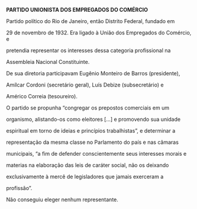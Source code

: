 **PARTIDO UNIONISTA DOS EMPREGADOS DO COMÉRCIO**



Partido político do Rio de Janeiro, então Distrito Federal, fundado em

29 de novembro de 1932. Era ligado à União dos Empregados do Comércio, e

pretendia representar os interesses dessa categoria profissional na

Assembleia Nacional Constituinte.



De sua diretoria participavam Eugênio Monteiro de Barros (presidente),

Amílcar Cordoni (secretário geral), Luís Debize (subsecretário) e

Américo Correia (tesoureiro).



O partido se propunha “congregar os prepostos comerciais em um

organismo, alistando-os como eleitores […] e promovendo sua unidade

espiritual em torno de ideias e princípios trabalhistas”, e determinar a

representação da mesma classe no Parlamento do país e nas câmaras

municipais, “a fim de defender conscientemente seus interesses morais e

materias na elaboração das leis de caráter social, não os deixando

exclusivamente à mercê de legisladores que jamais exerceram a

profissão”.



Não conseguiu eleger nenhum representante.



